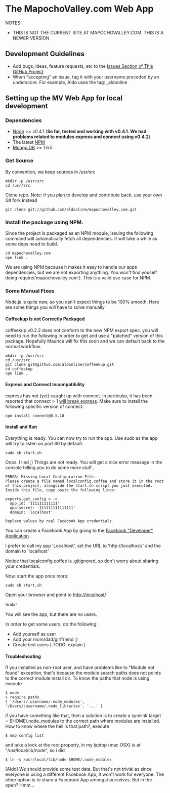 The MapochoValley.com Web App
=============================================

NOTES:

  * THIS IS NOT THE CURRENT SITE AT MAPOCHOVALLEY.COM. THIS IS A NEWER VERSION


Development Guidelines
-----------------------------------

  * Add bugs, ideas, feature requests, etc to the [Issues Section of This GitHub Project](https://github.com/aldonline/mapochovalley.com/issues)
  * When "accepting" an issue, tag it with your username preceded by an underscore. For example, Aldo uses the tag: _aldonline

Setting up the MV Web App for local development
------------------------------------------------------------------------

### Dependencies

  * [Node](http://nodejs.org/) >= v0.4.1 (**So far, tested and working with v0.4.1. We had problems related to modules express and connect using v0.4.2**)
  * The latest [NPM](https://github.com/isaacs/npm)
  * [Mongo DB](http://www.mongodb.org/) >= 1.6.5

### Get Source

By convention, we keep sources in /usr/src

    mkdir -p /usr/src
    cd /usr/src

Clone repo. Note: if you plan to develop and contribute back, use your own Git fork instead

    git clone git://github.com/aldonline/mapochovalley.com.git

### Install the package using NPM.

Since the project is packaged as an NPM module, issuing the following command will automatically fetch all dependencies. It will take a while as some deps need to build.

    cd mapochovalley.com
    npm link .

We are using NPM because it makes it easy to handle our apps dependencies, but we are not exporting anything. You won't find youself doing require('mapochovalley.com'). This is a valid use case for NPM.

### Some Manual Fixes

Node.js is quite new, so you can't expect things to be 100% smooth. Here are some things you will have to solve manually

#### Coffeekup Is not Correctly Packaged

coffeekup v0.2.2 does not conform to the new NPM export spec.
you will need to run the following in order to get and use a "patched" version of this package.
Hopefully Maurice will fix this soon and we can default back to the normal workflow.

    mkdir -p /usr/src
    cd /usr/src
    git clone git@github.com:aldonline/coffeekup.git
    cd coffeekup
    npm link .

#### Express and Connect Incompatibility

express has not (yet) caught up with connect. In particular, it has been reported that connect > 1 [will break express](http://stackoverflow.com/questions/5161828/express-framework-giving-a-very-strange-error). Make sure to install the following specific version of connect:

    npm install connect@0.5.10

#### Install and Run

Everything is ready. You can now try to run the app. Use sudo as the app will try to listen on port 80 by default.

    sudo sh start.sh

Oops. I lied ;)
Things are not ready. You will get a nice error message in the console telling you to do some more stuff...

    ERROR: Missing Local Configuration File.
    Please create a file named localconfig.coffee and store it in the root 
    of this project, alongside the start.sh script you just executed.
    Inside this file, copy paste the following lines:
    
    exports.get_config = ->
      app_id: '111111111111'
      app_secret: '111111111111111'
      domain: 'localhost'
    
    Replace values by real Facebook App credentials.

You can create a Facebook App by going to the [Facebook "Developer" Application](http://www.facebook.com/developers/) .

I prefer to call my app 'Localhost', set the URL to 'http://localhost/' and the domain to 'localhost'

Notice that localconfig.coffee is .gitignored, so don't worry about sharing your credentials.

Now, start the app once more:

    sudo sh start.sh

Open your browser and point to [http://localhost/](http://localhost/)

Voila!

You will see the app, but there are no users.

In order to get some users, do the following:

  * Add yourself as user
  * Add your mom/dad/girlfriend ;)
  * Create test users ( TODO: explain )
  
#### Troubleshooting

If you installed as non-root user, and have problems like to "Module not found" exception, that's because the module search paths does not points to the correct module install dir. To know the paths that node is using execute

    $ node
    > require.paths
    [ '/Users/:username/.node_modules', '/Users/:username/.node_libraries', '...' ]
    
if you have something like that, then a solution is to create a symlink target = $HOME/.node_modules to the correct path where modules are installed. How to know where the hell is that path?, execute

    $ nmp config list
    
and take a look at the root property, in my laptop (mac OSX) is at "/usr/local/lib/node", so i did

    $ ln -s /usr/local/lib/node $HOME/.node_modules

[Aldo] We should provide some test data. But that's not trivial as since everyone is using a different Facebook App, it won't work for everyone. The other option is to share a Facebook App amongst ourselves. But in the open? Hmm...












